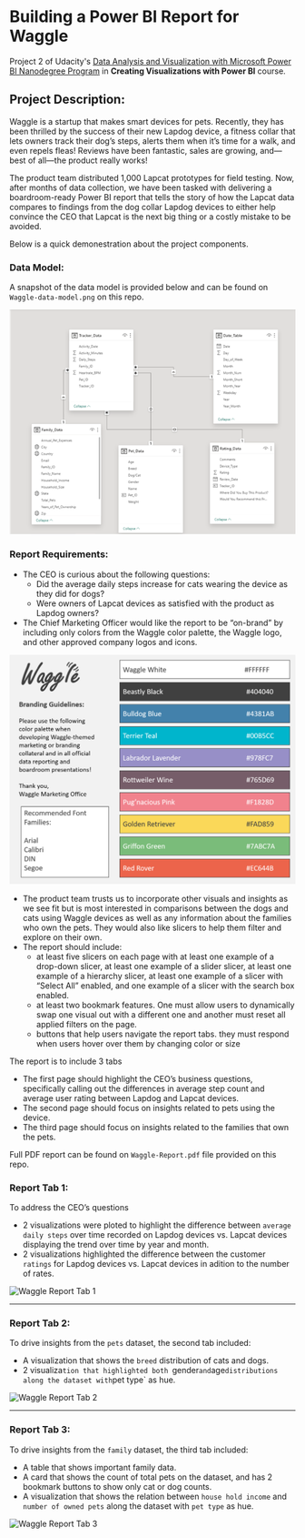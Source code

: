 # **Building a Power BI Report for Waggle**

Project 2 of Udacity's [Data Analysis and Visualization with Microsoft Power BI Nanodegree Program](https://www.udacity.com/course/data-analysis-and-visualization-with-power-BI-nanodegree--nd331)
in **Creating Visualizations with Power BI** course.

## Project Description:
Waggle is a startup that makes smart devices for pets. Recently, they has been thrilled by the success of their new Lapdog device, a fitness collar that lets owners track their dog’s steps, alerts them when it’s time for a walk, and even repels fleas! Reviews have been fantastic, sales are growing, and—best of all—the product really works! 

The product team distributed 1,000 Lapcat prototypes for field testing. Now, after months of data collection, we have been tasked with delivering a boardroom-ready Power BI report that tells the story of how the Lapcat data compares to findings from the dog collar Lapdog devices to either help convince the CEO that Lapcat is the next big thing or a costly mistake to be avoided.

Below is a quick demonestration about the project components.

### Data Model:
A snapshot of the data model is provided below and can be found on `Waggle-data-model.png` on this repo.

![Waggle Data Model](https://github.com/Azhaar01/Udacity-Data-Analysis-and-Visualization-with-Microsoft-Power-BI/blob/main/02-Building-Power-BI-Report-for-Waggle/Waggle-data-model.png)


### Report Requirements:
- The CEO is curious about the following questions:
  - Did the average daily steps increase for cats wearing the device as they did for dogs?
  - Were owners of Lapcat devices as satisfied with the product as Lapdog owners?
- The Chief Marketing Officer would like the report to be “on-brand” by including only colors from the Waggle color palette, the Waggle logo, and other approved company logos and icons.

![Waggle color palette](https://github.com/Azhaar01/Udacity-Data-Analysis-and-Visualization-with-Microsoft-Power-BI/blob/main/02-Building-Power-BI-Report-for-Waggle/Waggle-Color-Palette.png)


- The product team trusts us to incorporate other visuals and insights as we see fit but is most interested in comparisons between the dogs and cats using Waggle devices as well as any information about the families who own the pets. They would also like slicers to help them filter and explore on their own.
- The report should include: 
  - at least five slicers on each page with at least one example of a drop-down slicer, at least one example of a slider slicer, at least one example of a hierarchy slicer, at least one example of a slicer with “Select All” enabled, and one example of a slicer with the search box enabled.
  - at least two bookmark features. One must allow users to dynamically swap one visual out with a different one and another must reset all applied filters on the page.
  - buttons that help users navigate the report tabs. they must respond when users hover over them by changing color or size

The report is to include 3 tabs
- The first page should highlight the CEO’s business questions, specifically calling out the differences in average step count and average user rating between Lapdog and Lapcat devices.
- The second page should focus on insights related to pets using the device.
- The third page should focus on insights related to the families that own the pets.

Full PDF report can be found on `Waggle-Report.pdf` file provided on this repo.


### Report Tab 1:
To address the CEO’s questions 
- 2 visualizations were ploted to highlight the difference between `average daily steps` over time recorded on Lapdog devices vs. Lapcat devices displaying the trend over time by year and month.
- 2 visualizations highlighted the difference between the customer `ratings` for Lapdog devices vs. Lapcat devices in adition to the number of rates.


![Waggle Report Tab 1](https://github.com/Azhaar01/Udacity-Data-Analysis-and-Viz-with-Microsoft-Power-BI/blob/master/02-Building-Power-BI-Report-for-Waggle/Waggle-dashboard/Waggle-tab1.jfif)

___

### Report Tab 2:
To drive insights from the `pets` dataset, the second tab included:
- A visualization that shows the `breed` distribution of cats and dogs.
- 2 visualiza`tion that highlighted both `gender` and `age` distributions along the dataset with `pet type` as hue. 


![Waggle Report Tab 2](https://github.com/Azhaar01/Udacity-Data-Analysis-and-Viz-with-Microsoft-Power-BI/blob/master/02-Building-Power-BI-Report-for-Waggle/Waggle-dashboard/Waggle-tab2.jfif)

___

### Report Tab 3:
To drive insights from the `family` dataset, the third tab included:
- A table that shows important family data.
- A card that shows the count of total pets on the dataset, and has 2 bookmark buttons to show only cat or dog counts.
- A visualization that shows the relation between `house hold income` and `number of owned pets` along the dataset with `pet type` as hue. 


![Waggle Report Tab 3](https://github.com/Azhaar01/Udacity-Data-Analysis-and-Viz-with-Microsoft-Power-BI/blob/master/02-Building-Power-BI-Report-for-Waggle/Waggle-dashboard/Waggle-tab3.jfif)
